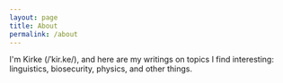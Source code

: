 ```yaml
---
layout: page
title: About
permalink: /about
---
```



I'm Kirke (/ˈkir.ke/), and here are my writings on topics I find interesting: linguistics, biosecurity, physics, and other things. 
